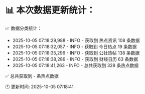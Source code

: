 📊 本次数据更新统计：
==========================

📈 数据分类统计：
- 2025-10-05 07:18:29,988 - INFO - 获取到 热点资讯 108 条数据
- 2025-10-05 07:18:32,057 - INFO - 获取到 今日热点 19 条数据
- 2025-10-05 07:18:35,296 - INFO - 获取到 公社热帖 138 条数据
- 2025-10-05 07:18:38,289 - INFO - 获取到 财经日历 63 条数据
- 2025-10-05 07:18:41,263 - INFO - 总共获取到 328 条热点数据

✅ 总共获取到 - 条热点数据

🕐 更新时间: 2025-10-05 07:18:41
